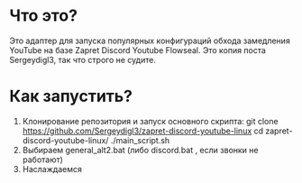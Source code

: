 # Что это?
Это адаптер для запуска популярных конфигураций обхода замедления YouTube
на базе Zapret Discord Youtube Flowseal.
Это копия поста Sergeydigl3, так что строго не судите.

# Как запустить?
1. Клонирование репозитория и запуск основного скрипта:
git clone https://github.com/Sergeydigl3/zapret-discord-youtube-linux
cd zapret-discord-youtube-linux/
./main_script.sh
2. Выбираем general_alt2.bat (либо discord.bat , если звонки не работают)
3. Наслаждаемся
